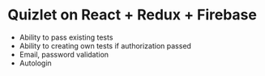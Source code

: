 # Quizlet on React + Redux + Firebase
- Ability to pass existing tests
- Ability to creating own tests if authorization passed
- Email, password validation
- Autologin

